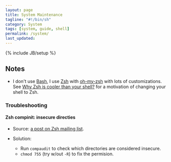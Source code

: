 ```yaml
---
layout: page
title: System Maintenance
tagline: "#!/bin/sh"
category: System
tags: [system, guide, shell]
permalink: /system/
last_updated: 
---
```

{% include JB/setup %}

## Notes

* I don't use [Bash](https://en.wikipedia.org/wiki/Bash_%28Unix_shell%29), I use [Zsh](https://en.wikipedia.org/wiki/Zsh) with [oh-my-zsh](https://github.com/robbyrussell/oh-my-zsh) with lots of customizations.  See [Why Zsh is cooler than your shell?](http://www.reddit.com/r/linux/comments/1e4ozl/why_zsh_is_cooler_than_your_shell/) for a motivation of changing your shell to Zsh.

### Troubleshooting

#### Zsh compinit: insecure directies

* Source: [a post on Zsh mailing list](http://www.zsh.org/mla/users/2008/msg00566.html).

* Solution:

  - Run `compaudit` to check which directories are considered insecure.
  - `chmod 755` (try w/out `-R`) to fix the permision.
